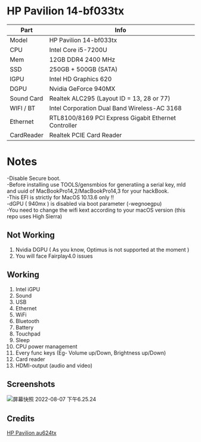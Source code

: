 # HP Pavilion 14-bf033tx

| Part       | Info                                                 |
| ---------- | ---------------------------------------------------- |
| Model      | HP Pavilion 14-bf033tx                               |
| CPU        | Intel Core i5-7200U                                  |
| Mem        | 12GB DDR4 2400 MHz                                   |
| SSD        | 250GB + 500GB (SATA)                                 |
| IGPU       | Intel HD Graphics 620                                |
| DGPU       | Nvidia GeForce 940MX                                 |
| Sound Card | Realtek ALC295 (Layout ID = 13, 28 or 77)            |
| WIFI / BT  | Intel Corporation Dual Band Wireless-AC 3168         |
| Ethernet   | RTL8100/8169 PCI Express Gigabit Ethernet Controller |
| CardReader | Realtek PCIE Card Reader                             |



# Notes
-Disable Secure boot. <br>
-Before installing use TOOLS/gensmbios for generatiing a serial key, mld and uuid of MacBookPro14,2/MacBookPro14,3 for your hackBook. <br>
-This EFI is strictly for MacOS 10.13.6 only !! <br>
-dGPU ( 940mx ) is disabled via boot parameter (-wegnoegpu) <br>
-You need to change the wifi kext according to your macOS version (this repo uses High Sierra)

## Not Working

1. Nvidia DGPU ( As you know, Optimus is not supported at the moment )
2. You will face Fairplay4.0 issues

## Working

1. Intel iGPU
2. Sound
3. USB
4. Ethernet
5. WiFi
6. Bluetooth
7. Battery
8. Touchpad
9. Sleep
10. CPU power management
11. Every func keys (Eg- Volume up/Down, Brightness up/Down)
12. Card reader
13. HDMI-output (audio and video)

## Screenshots

![屏幕快照 2022-08-07 下午6.25.24](https://gitee.com/zo98/HP-Pavilion-14-bf033tx/raw/master/README.assets/%E5%B1%8F%E5%B9%95%E5%BF%AB%E7%85%A7%202022-08-07%20%E4%B8%8B%E5%8D%886.25.24.png)

## Credits

[HP Pavilion au624tx](https://github.com/kumarayush2104/OC-Hackintosh)